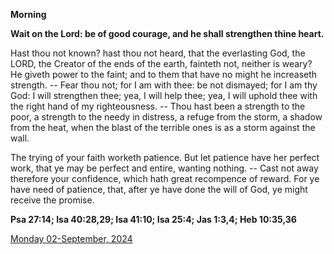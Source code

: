 **Morning**

**Wait on the Lord: be of good courage, and he shall strengthen thine heart.**
 
Hast thou not known? hast thou not heard, that the everlasting God, the LORD, the Creator of the ends of the earth, fainteth not, neither is weary? He giveth power to the faint; and to them that have no might he increaseth strength. -- Fear thou not; for I am with thee: be not dismayed; for I am thy God: I will strengthen thee; yea, I will help thee; yea, I will uphold thee with the right hand of my righteousness. -- Thou hast been a strength to the poor, a strength to the needy in distress, a refuge from the storm, a shadow from the heat, when the blast of the terrible ones is as a storm against the wall.
 
The trying of your faith worketh patience. But let patience have her perfect work, that ye may be perfect and entire, wanting nothing. -- Cast not away therefore your confidence, which hath great recompence of reward. For ye have need of patience, that, after ye have done the will of God, ye might receive the promise.  

**Psa 27:14; Isa 40:28,29; Isa 41:10; Isa 25:4; Jas 1:3,4; Heb 10:35,36**

[Monday 02-September, 2024](https://t.me/daily_light)
